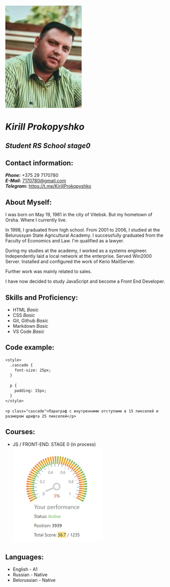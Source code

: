   
![Photo](./Photo.jpg "Kirill Prokopyshko")           
# **_Kirill Prokopyshko_** 

## _Student RS School stage0_  

## **Contact information:**
**_Phone:_** +375 29 7170780  
**_E-Mail:_** 7170780@gmail.com  
**_Telegram:_** https://t.me/KirillProkopyshko 



## About Myself: 

I was born on May 19, 1981 in the city of Vitebsk. But my hometown of Orsha. Where I currently live. 

In 1998, I graduated from high school. From 2001 to 2006, I studied at the Belurussyan State Agricultural Academy. I successfully graduated from the Faculty of Economics and Law. I'm qualified as a lawyer.

During my studies at the academy, I worked as a systems engineer. Independently laid a local network at the enterprise. Served Win2000 Server. Installed and configured the work of Kerio MailServer.

Further work was mainly related to sales.

I have now decided to study JavaScript and become a Front End Developer.

## Skills and Proficiency:
+ HTML _Basic_
+ CSS _Basic_
+ Git, Github _Basic_
+ Markdown _Basic_
+ VS Code _Basic_


## Code example:
```
<style>
  .cascade {
    font-size: 25px;
  }

  p {
    padding: 15px;
  }
</style>

<p class="cascade">Параграф с внутренними отступами в 15 пикселей и размером шрифта 25 пикселей</p>
```
## Courses:
+ JS / FRONT-END. STAGE 0 (in process)  
![Perfomance](./MyPerfomance.jpg "MyPerfomance")

## Languages:
+ English - A1
+ Russian - Native
+ Belorussian - Native